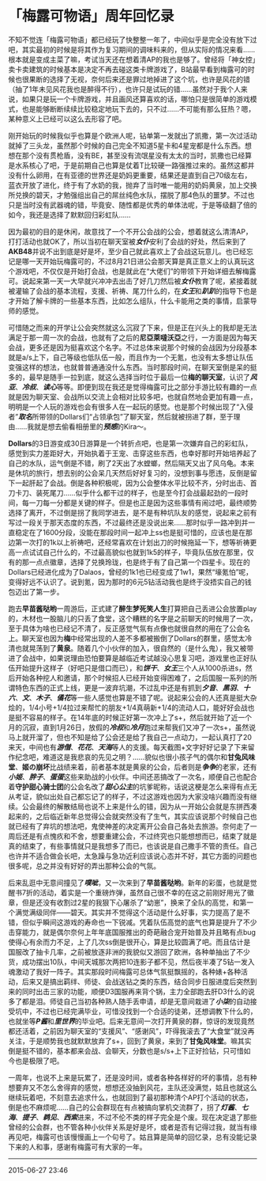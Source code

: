 # 「梅露可物语」周年回忆录

不知不觉连「梅露可物语」都已经玩了快整整一年了，中间似乎是完全没有放下过吧，其实最初的时候是将其作为复习期间的调味料来的，但从实际的情况来看……根本就是变成主菜了嘛，考试当天还在想着清AP的我也是够了。曾经将「神女控」卖卡卖建筑的时候基本是决定不再去碰这类卡牌游戏了，B站最早看到梅露可的时候也很果断的选择了无视，奈何后来还是罪过地掉进了这个坑，也许是风花的错（抽了1年未见风花我也是醉得不行），也许只是试玩的错……虽然对于我个人来说，如果只是玩一个卡牌游戏，并且画风还算喜欢的话，哪怕只是很简单的游戏模式，也是能够断断续续比较稳定地玩下去的，只不过……不可能有那么狂热？嗯，某种意义上已经可以这么去形容了吧。

刚开始玩的时候我似乎也算是个欧洲人呢，钻单第一发就出了凯撒，第一次过活动就掉了三头龙，虽然那个时候的自己完全不知道5星卡和4星宠都是什么东西。想想在那个没有贯枪盾，没有BE，甚至没有流氓星没有太太的当时，凯撒也已经算是水系核心了吧，于是前期自己也算是仗着T比较硬一路强推过来的。虽然这都并没有什么卵用，在有亚德的世界还是奶妈更重要，结果还是直到自己70级左右，蓝衣开放了进化，终于有了水奶的我，抛弃了当时唯一能用的奶妈黄泉，加上交换所兑换的碧天，才勉强组出自己的屌丝纯色水队，摆脱了那4色队的噩梦。不过也只是当时没有武器魂的错，毕竟安、随性都是优秀的单体法呢，于是等级翻了倍的如今，我还是选择了默默回归彩虹队……

因为最初的目的是休闲，故意找了一个不开公会战的公会，想着就这么清清AP，打打活动也就OK了，所以当初在聊天室被***女仆***安利了会战的好处，然后来到了**AKB48**并说不出到底是好是坏，至少自己就此喜欢上了会战这玩意儿。也已经忘记是哪一天开始玩梅露可的，不过8月21日进公会那天算是真正意义上的认真玩这个游戏吧，不仅仅是开始打会战，也是就此在“大佬们”的带领下开始详细去解梅露可。说起来第一天一大早就兴冲冲去出击了好几刀然后被***女仆***教育了呢，紧接着就被灌输了会战的基本流程，支援、祈祷、尾刀什么的，在***女王***和***趴趴***的指导下也是才开始了解卡牌的一些基本东西，比如怎么组队，什么卡能用之类的事情，启蒙导师的感觉。

可惜随之而来的开学让公会突然就这么沉寂了下来，但是正在兴头上的我却是无法满足于那一周一次的会战，也就有了之后的**尼亞萊噠沃亞**之行，一方面是因为每天会战，更多还是因为挺喜欢这个名字。不过总体来说那个时候的会战因为分段基本就是a/s上下，自己等级也低队伍一般，而且作为一个无氪，也没有太多想让队伍变强这样的想法，也就普普通通没什么东西。当时那段时间，在聊天室倒是呆的挺多的，最早是随手一拉到底，就这么选择当时位于最后一位**梅的聊天室**，认识了***风亚***、***冷叔***、***读心***等等。即便到现在我还是觉得梅露可比之部分手游比较有趣的一点就是因为聊天室、会战所以交流上会相对比较多吧，也就自然地会更加有趣一点，明明是一个人玩的游戏也会有很多人在一起玩的感觉。也是那个时候出现了“入侵者”***取名***所带领的Dollars们“占领承包”了聊天室，然后就被拐进了群，至于理由……我就是想去偷看相册里的***预感***的Kira～。

**Dollars**的3日游变成30日游算是一个转折点吧，也是第一次嫌弃自己的彩虹队，感觉到实力差距好大，开始执着于王宠、击穿这些东西，也幸好那时开始培养起了自己的水队，运气倒是不错，刷了2天出了水螳螂，然后隔天又出了风乌龟。本来是休坑的旅行，想去别的公会呆几天然后好好复习的，没想到事与愿违，反倒是留下一起肝起了会战。倒是各种积极呢，因为公会整体水平比较不齐，分时出击、首刀卡刀、装死尾刀……似乎什么都干过的样子，也是至今打会战最起劲的一段时间，每一刀每一分都是关键的样子。但是也正是因为这些事情有闹过吧，最终顺势选择了离开，不过倒是拐了我同学进去，是不是有种坑队友的感觉，说起来之前有写过一段关于那天态度的东西，不过最终还是没说出来……那时似乎一路冲到并一直稳定在了1600分段，没能在那段时间一起冲上ss也是挺可惜的，应该也是在那边第一次打的1k以上祈祷吧，还经常喜欢在计划出刀的时候拖延一下，想等祈祷更高一点试试自己什么的，不过最高貌似也就到1k5的样子，毕竟队伍放在那里，仅有的那一点点徽章，选择了兑换玲珑，也是终于有了自己第一个四星卡。现在的Dollars已经进化成为了Dalaos，曾经的1k1也已经变成了1w1，果然“壕氪怕”呢，变得好远不认识了。说到氪，因为那时的6元5钻活动我也是终于没捂实自己的钱包迈出了第一步。

跑去**早苗酱哒哟**一周游后，正式建了**醉生梦死笑人生**打算把自己丢进公会放置play的，木材也一股脑儿的只丢了食堂，这个糟糕的名字是之前聊天的时候用了一次，至于具体为啥也已经记不清了，反正感觉气氛有点像也就很自然的用在了公会名上。聊天室也因为**梅**中经常出现的人差不多都被搬倒了Dollars的群里，感觉太冷清也就晃荡到了**黄泉**。随着几个小伙伴的加入，很自然的（是什么鬼），我又被带进了会战中，如果说理由恐怕要算是越临近考试越没心思复习吧，游戏里也正好队伍开始提升这样子（好吧只是借口而已），和***饼干***、***女王***三个人从1000杀进s，然后开始各种挖人和邀请，那个时候招人已经开始变得困难了，之后国服一系列的所谓特色东西的正式上线，更是一波弃坑潮，不过乱中还是有抓到***夕音***、***黑羽***、***十六***、***文***、***木子***、***僪花***等一些人感觉也算是不错了呢。说起来公会的人还真是挺大杂烩的，1/4小号+1/4拉过来帮忙的朋友+1/4真萌新+1/4的流动人口，能好好会战也是挺不容易的样子。在14年底的时候正好第一次冲上了s+，然后就开始了近一个月的沉寂，直到1月26日，放假的***冷叔***和***冷月***跑过来帮我们又冲了一次s+，虽然说马上就开溜了，但也不知是给了公会还是给了我自己一点动力，一起认真打了20来天，中间也有***游僧***、***花花***、***天海***等人的支援。每天截图+文字好好记录了下来留作纪念吧，难道这是我悲哀的先见之明？……貌似也很小孩子气的偶尔和**甘兔风味堂**、**姬の崩坏**比战绩来着，前者基本就是黄泉的公会，后者则是***争争***的老家，还有***小姬***、***胖子***、***蛋蛋***这些来助战的小伙伴。中间还恶搞改了一次名，顺便自己也配合着**守护甜心骑士团**的公会名改了***甜心公主***的坑爹昵称，话说这梗是怎么来得有点无从考证，貌似出处自己都忘记了的样子，不过这游戏也因为大家没啥兴趣而没有继续。公会最终的解散结局也说不上来是什么的错，因为从一开始公会就是东拼西凑起来的，之后临近新年总觉得公会就突然没有了生气，其实应该说那个时候自己也就已经有了弃坑的想法吧，鬼使神差的决定离开公会自己各处去旅游。奈何走了一周后还是有点愧疚和不舍，想要重建公会，不过终究也只能想想而已，结束了就是真的结束了，有些事情就只是我想多了而已，也该说是自己撒手不管的责任。自己也许并不适合做会长吧，太急躁与急功近利应该说心态并不好，其它方面的问题也很多呢，总之并没有好好的弄出那种公会的气氛。

后来乱逛中无意间撞见了***噗呲***，又一次来到了**早苗酱哒哟**。新年的彩蛋，也就是觉醒书7折的活动，着实是一个重磅炸弹，虽然自己很不幸的在这之前刚好用光了徽章，但是还没有收割过2星的我狠下心屠杀了“幼崽”，换来了全队的高觉，和第一个满觉满级同伴——碧天。其实并不觉得这个活动是什么好事，实力提高了是不错，但似乎瞬间这游戏的寿命也一下锐减。凭着队伍高觉的底气也算是提升了不少击穿能力，就是偶尔奈何上年年底国服推出的奇葩融合宠开始普及并且略有点bug使得心有余而力不足，上了几次ss倒是很开心，算是比较圆满了吧。而且估计是国服改了抽卡几率，之前被放逐非洲的我貌似又游回了欧洲，各种单抽出了不少货，成功摆出10队，中间天城那次两把10连影子都不见，然后夜半凑了5钻一发入魂激动了我好一阵子。其实那段时间梅露可总体气氛挺飘摇的，各种婊+各种活动，后来又是搞出羁绊、师徒、会战送钻之类的东西，结合同步日服进度后突然到来的同时出击三家的功能，顺便D3国服再来背个锅，主力全部跑去肝D3什么的说多了都是泪。师徒自己当初各种熟人随手丢申请，却是无意间栽进了***小柒***的自动接受坑中，不过也已经完满毕业，可惜没找到一个合适的徒弟，还想调教下什么的，也就坐等***P酱***和***里世界***的毕业吧。后来无意间一次打开黄泉的群，惊讶的发现竟然都还活着，之前因为聊天室的“支援风”、“感谢风”，吓得我滚去了“大食堂”就没再关注，于是顺势我也就默默放弃了s+，回到了黄泉，来到了**甘兔风味堂**。嘛其实倒是挺不错的，基本都来会战、会聊天，分数也是s/s+上下正好捡钻，只可惜如今也是极限了吧。

一周年，也说不上来是玩累了，还是没时间，或者各种各样好的坏的事情，总有种想要弃又不怎么舍得弃的感觉，想想还没抽到风花，主队还没满觉，姑且也就这么继续玩着吧，不刻意去追求什么，也就回到了最初那种清个AP打个活动的状态，倒是也不麻烦呢……自己的公会群现在有点被搞向掌机交流群了，拐了***灯酱***、***七海***、***提子***、***鹈见***、***西索***进来，不过不伦不类的样子完全是个废。现在决定退了那些曾经的公会群，也不管各种小伙伴关系是好是坏，或者是否有记得过我，就当有缘再见吧，梅露可也该慢慢画上一个句号了。姑且算是简单的回忆录，总有没能记录下来的人和事，感谢有梅露可有大家的一年。

----------

2015-06-27 23:46